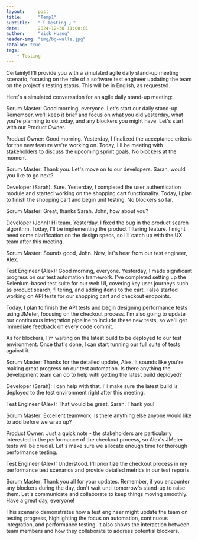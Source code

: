 ```yaml
---
layout:     post
title:      "Temp1"
subtitle:   "「 Testing 」" 
date:       2024-12-30 11:00:01
author:     "Vick Huang"
header-img: "img/bg-walle.jpg"
catalog: true
tags:
    - Testing
---
```


Certainly! I'll provide you with a simulated agile daily stand-up meeting scenario, focusing on the role of a software test engineer updating the team on the project's testing status. This will be in English, as requested.

Here's a simulated conversation for an agile daily stand-up meeting:

Scrum Master: Good morning, everyone. Let's start our daily stand-up. Remember, we'll keep it brief and focus on what you did yesterday, what you're planning to do today, and any blockers you might have. Let's start with our Product Owner.

Product Owner: Good morning. Yesterday, I finalized the acceptance criteria for the new feature we're working on. Today, I'll be meeting with stakeholders to discuss the upcoming sprint goals. No blockers at the moment.

Scrum Master: Thank you. Let's move on to our developers. Sarah, would you like to go next?

Developer (Sarah): Sure. Yesterday, I completed the user authentication module and started working on the shopping cart functionality. Today, I plan to finish the shopping cart and begin unit testing. No blockers so far.

Scrum Master: Great, thanks Sarah. John, how about you?

Developer (John): Hi team. Yesterday, I fixed the bug in the product search algorithm. Today, I'll be implementing the product filtering feature. I might need some clarification on the design specs, so I'll catch up with the UX team after this meeting.

Scrum Master: Sounds good, John. Now, let's hear from our test engineer, Alex.

Test Engineer (Alex): Good morning, everyone. Yesterday, I made significant progress on our test automation framework. I've completed setting up the Selenium-based test suite for our web UI, covering key user journeys such as product search, filtering, and adding items to the cart. I also started working on API tests for our shopping cart and checkout endpoints.

Today, I plan to finish the API tests and begin designing performance tests using JMeter, focusing on the checkout process. I'm also going to update our continuous integration pipeline to include these new tests, so we'll get immediate feedback on every code commit.

As for blockers, I'm waiting on the latest build to be deployed to our test environment. Once that's done, I can start running our full suite of tests against it.

Scrum Master: Thanks for the detailed update, Alex. It sounds like you're making great progress on our test automation. Is there anything the development team can do to help with getting the latest build deployed?

Developer (Sarah): I can help with that. I'll make sure the latest build is deployed to the test environment right after this meeting.

Test Engineer (Alex): That would be great, Sarah. Thank you!

Scrum Master: Excellent teamwork. Is there anything else anyone would like to add before we wrap up?

Product Owner: Just a quick note - the stakeholders are particularly interested in the performance of the checkout process, so Alex's JMeter tests will be crucial. Let's make sure we allocate enough time for thorough performance testing.

Test Engineer (Alex): Understood. I'll prioritize the checkout process in my performance test scenarios and provide detailed metrics in our test reports.

Scrum Master: Thank you all for your updates. Remember, if you encounter any blockers during the day, don't wait until tomorrow's stand-up to raise them. Let's communicate and collaborate to keep things moving smoothly. Have a great day, everyone!

This scenario demonstrates how a test engineer might update the team on testing progress, highlighting the focus on automation, continuous integration, and performance testing. It also shows the interaction between team members and how they collaborate to address potential blockers.